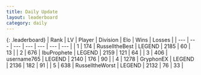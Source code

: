 ```yaml
---
title: Daily Update
layout: leaderboard
category: daily
---
```


{: .leaderboard}
| Rank | LV | Player | Division | Elo | Wins | Losses |
| --- | --- | --- | --- | --- | --- | --- |
| <span data-change="0">1</span> | 174 | <span title="ID: 547266">RusselltheBest</span> | LEGEND | <span data-change="0">2185</span> | <span data-change="0">60</span> | <span data-change="0">13</span> |
| <span data-change="0">2</span> | 676 | <span title="ID: 362352">IbuProphete</span> | LEGEND | <span data-change="10">2159</span> | <span data-change="6">121</span> | <span data-change="2">64</span> |
| <span data-change="5">3</span> | 406 | <span title="ID: 188640">username765</span> | LEGEND | <span data-change="45">2140</span> | <span data-change="12">176</span> | <span data-change="3">90</span> |
| <span data-change="-1">4</span> | 1278 | <span title="ID: 315148">GryphonEX</span> | LEGEND | <span data-change="-3">2136</span> | <span data-change="16">182</span> | <span data-change="8">91</span> |
| <span data-change="0">5</span> | 638 | <span title="ID: 388751">RusselltheWorst</span> | LEGEND | <span data-change="9">2132</span> | <span data-change="5">76</span> | <span data-change="2">33</span> |